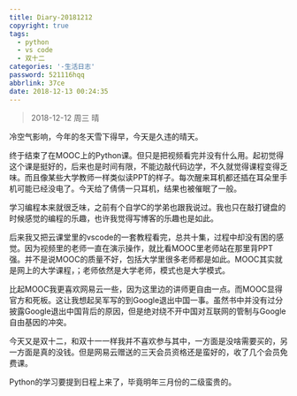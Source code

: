 ```yaml
---
title: Diary-20181212
copyright: true
tags:
  - python
  - vs code
  - 双十二
categories: '-生活日志'
password: 521116hqq
abbrlink: 37ce
date: 2018-12-13 00:24:35
---
```


> 2018-12-12           周三          晴

<!--more-->

冷空气影响，今年的冬天雪下得早，今天是久违的晴天。

终于结束了在MOOC上的Python课。但只是把视频看完并没有什么用。起初觉得这个课是挺好的，后来也是时间有限，不能边敲代码边学，不久就觉得课程变得乏味。而且像某些大学教师一样类似读PPT的样子。每次醒来耳机都还插在耳朵里手机可能已经没电了。今天给了倩倩一只耳机，结果也被催眠了一般。

学习编程本来就很乏味，之前有个自学C的学弟也跟我说过。我也只在敲打键盘的时候感觉的编程的乐趣，也许我觉得写博客的乐趣也是如此。

后来我又把云课堂里的vscode的一套教程看完，总共十集，过程中却没有困的感觉。因为视频里的老师一直在演示操作，就比看MOOC里老师站在那里背PPT强。并不是说MOOC的质量不好，包括大学里很多老师都是如此。MOOC其实就是网上的大学课程，；老师依然是大学老师，模式也是大学模式。

比起MOOC我更喜欢网易云一些，因为这里边的讲师更自由一点。而MOOC显得官方和死板。这让我想起吴军写的到Google退出中国一事。虽然书中并没有过分披露Google退出中国背后的原因，但是绝对绕不开中国对互联网的管制与Google自由基因的冲突。

今天又是双十二，和双十一一样我并不喜欢参与其中，一方面是没啥需要买的，另一方面是真的没钱。但是网易云赠送的三天会员资格还是蛮好的，收了几个会员免费课。

Python的学习要提到日程上来了，毕竟明年三月份的二级蛮贵的。